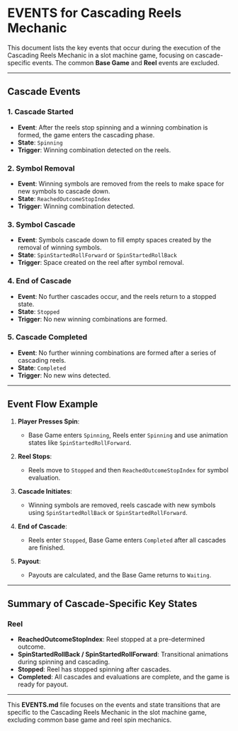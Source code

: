# EVENTS for Cascading Reels Mechanic

This document lists the key events that occur during the execution of the Cascading Reels Mechanic in a slot machine game, focusing on cascade-specific events. The common **Base Game** and **Reel** events are excluded.

---

## Cascade Events

### 1. **Cascade Started**
- **Event**: After the reels stop spinning and a winning combination is formed, the game enters the cascading phase.
- **State**: `Spinning`
- **Trigger**: Winning combination detected on the reels.

### 2. **Symbol Removal**
- **Event**: Winning symbols are removed from the reels to make space for new symbols to cascade down.
- **State**: `ReachedOutcomeStopIndex`
- **Trigger**: Winning combination detected.

### 3. **Symbol Cascade**
- **Event**: Symbols cascade down to fill empty spaces created by the removal of winning symbols.
- **State**: `SpinStartedRollForward` or `SpinStartedRollBack`
- **Trigger**: Space created on the reel after symbol removal.

### 4. **End of Cascade**
- **Event**: No further cascades occur, and the reels return to a stopped state.
- **State**: `Stopped`
- **Trigger**: No new winning combinations are formed.

### 5. **Cascade Completed**
- **Event**: No further winning combinations are formed after a series of cascading reels.
- **State**: `Completed`
- **Trigger**: No new wins detected.

---

## Event Flow Example

1. **Player Presses Spin**: 
   - Base Game enters `Spinning`, Reels enter `Spinning` and use animation states like `SpinStartedRollForward`.

2. **Reel Stops**:
   - Reels move to `Stopped` and then `ReachedOutcomeStopIndex` for symbol evaluation.

3. **Cascade Initiates**:
   - Winning symbols are removed, reels cascade with new symbols using `SpinStartedRollBack` or `SpinStartedRollForward`.

4. **End of Cascade**:
   - Reels enter `Stopped`, Base Game enters `Completed` after all cascades are finished.

5. **Payout**:
   - Payouts are calculated, and the Base Game returns to `Waiting`.

---

## Summary of Cascade-Specific Key States

### Reel
- **ReachedOutcomeStopIndex**: Reel stopped at a pre-determined outcome.
- **SpinStartedRollBack / SpinStartedRollForward**: Transitional animations during spinning and cascading.
- **Stopped**: Reel has stopped spinning after cascades.
- **Completed**: All cascades and evaluations are complete, and the game is ready for payout.

---

This **EVENTS.md** file focuses on the events and state transitions that are specific to the Cascading Reels Mechanic in the slot machine game, excluding common base game and reel spin mechanics.

